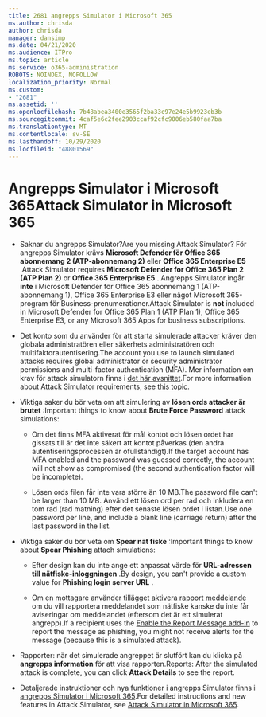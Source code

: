 ```yaml
---
title: 2681 angrepps Simulator i Microsoft 365
ms.author: chrisda
author: chrisda
manager: dansimp
ms.date: 04/21/2020
ms.audience: ITPro
ms.topic: article
ms.service: o365-administration
ROBOTS: NOINDEX, NOFOLLOW
localization_priority: Normal
ms.custom:
- "2681"
ms.assetid: ''
ms.openlocfilehash: 7b48abea3400e3565f2ba33c97e24e5b9923eb3b
ms.sourcegitcommit: 4caf5e6c2fee2903ccaf92cfc9006eb580faa7ba
ms.translationtype: MT
ms.contentlocale: sv-SE
ms.lasthandoff: 10/29/2020
ms.locfileid: "48801569"
---
```

# <a name="attack-simulator-in-microsoft-365"></a><span data-ttu-id="36df2-102">Angrepps Simulator i Microsoft 365</span><span class="sxs-lookup"><span data-stu-id="36df2-102">Attack Simulator in Microsoft 365</span></span>

- <span data-ttu-id="36df2-103">Saknar du angrepps Simulator?</span><span class="sxs-lookup"><span data-stu-id="36df2-103">Are you missing Attack Simulator?</span></span> <span data-ttu-id="36df2-104">För angrepps Simulator krävs **Microsoft Defender för Office 365 abonnemang 2 (ATP-abonnemang 2)** eller **Office 365 Enterprise E5** .</span><span class="sxs-lookup"><span data-stu-id="36df2-104">Attack Simulator requires **Microsoft Defender for Office 365 Plan 2 (ATP Plan 2)** or **Office 365 Enterprise E5** .</span></span> <span data-ttu-id="36df2-105">Angrepps Simulator ingår **inte** i Microsoft Defender för Office 365 abonnemang 1 (ATP-abonnemang 1), Office 365 Enterprise E3 eller något Microsoft 365-program för Business-prenumerationer.</span><span class="sxs-lookup"><span data-stu-id="36df2-105">Attack Simulator is **not** included in Microsoft Defender for Office 365 Plan 1 (ATP Plan 1), Office 365 Enterprise E3, or any Microsoft 365 Apps for business subscriptions.</span></span>

- <span data-ttu-id="36df2-106">Det konto som du använder för att starta simulerade attacker kräver den globala administratören eller säkerhets administratören och multifaktorautentisering.</span><span class="sxs-lookup"><span data-stu-id="36df2-106">The account you use to launch simulated attacks requires global administrator or security administrator permissions and multi-factor authentication (MFA).</span></span> <span data-ttu-id="36df2-107">Mer information om krav för attack simulatorn finns i [det här avsnittet](https://docs.microsoft.com/microsoft-365/security/office-365-security/attack-simulator).</span><span class="sxs-lookup"><span data-stu-id="36df2-107">For more information about Attack Simulator requirements, see [this topic](https://docs.microsoft.com/microsoft-365/security/office-365-security/attack-simulator).</span></span>

- <span data-ttu-id="36df2-108">Viktiga saker du bör veta om att simulering av **lösen ords attacker är brutet** :</span><span class="sxs-lookup"><span data-stu-id="36df2-108">Important things to know about **Brute Force Password** attack simulations:</span></span>

  - <span data-ttu-id="36df2-109">Om det finns MFA aktiverat för mål kontot och lösen ordet har gissats till är det inte säkert att kontot påverkas (den andra autentiseringsprocessen är ofullständigt).</span><span class="sxs-lookup"><span data-stu-id="36df2-109">If the target account has MFA enabled and the password was guessed correctly, the account will not show as compromised (the second authentication factor will be incomplete).</span></span>

  - <span data-ttu-id="36df2-110">Lösen ords filen får inte vara större än 10 MB.</span><span class="sxs-lookup"><span data-stu-id="36df2-110">The password file can't be larger than 10 MB.</span></span> <span data-ttu-id="36df2-111">Använd ett lösen ord per rad och inkludera en tom rad (rad matning) efter det senaste lösen ordet i listan.</span><span class="sxs-lookup"><span data-stu-id="36df2-111">Use one password per line, and include a blank line (carriage return) after the last password in the list.</span></span>

- <span data-ttu-id="36df2-112">Viktiga saker du bör veta om **Spear nät fiske** :</span><span class="sxs-lookup"><span data-stu-id="36df2-112">Important things to know about **Spear Phishing** attach simulations:</span></span>

  - <span data-ttu-id="36df2-113">Efter design kan du inte ange ett anpassat värde för **URL-adressen till nätfiske-inloggningen** .</span><span class="sxs-lookup"><span data-stu-id="36df2-113">By design, you can't provide a custom value for **Phishing login server URL** .</span></span>

  - <span data-ttu-id="36df2-114">Om en mottagare använder [tillägget aktivera rapport meddelande](https://docs.microsoft.com/microsoft-365/security/office-365-security/enable-the-report-message-add-in) om du vill rapportera meddelandet som nätfiske kanske du inte får aviseringar om meddelandet (eftersom det är ett simulerat angrepp).</span><span class="sxs-lookup"><span data-stu-id="36df2-114">If a recipient uses the [Enable the Report Message add-in](https://docs.microsoft.com/microsoft-365/security/office-365-security/enable-the-report-message-add-in) to report the message as phishing, you might not receive alerts for the message (because this is a simulated attack).</span></span>

- <span data-ttu-id="36df2-115">Rapporter: när det simulerade angreppet är slutfört kan du klicka på **angrepps information** för att visa rapporten.</span><span class="sxs-lookup"><span data-stu-id="36df2-115">Reports: After the simulated attack is complete, you can click **Attack Details** to see the report.</span></span>

- <span data-ttu-id="36df2-116">Detaljerade instruktioner och nya funktioner i angrepps Simulator finns i [angrepps Simulator i Microsoft 365](https://docs.microsoft.com/microsoft-365/security/office-365-security/attack-simulator).</span><span class="sxs-lookup"><span data-stu-id="36df2-116">For detailed instructions and new features in Attack Simulator, see [Attack Simulator in Microsoft 365](https://docs.microsoft.com/microsoft-365/security/office-365-security/attack-simulator).</span></span>
